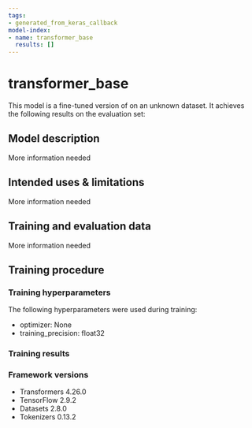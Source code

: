 ```yaml
---
tags:
- generated_from_keras_callback
model-index:
- name: transformer_base
  results: []
---
```


<!-- This model card has been generated automatically according to the information Keras had access to. You should
probably proofread and complete it, then remove this comment. -->

# transformer_base

This model is a fine-tuned version of [](https://huggingface.co/) on an unknown dataset.
It achieves the following results on the evaluation set:


## Model description

More information needed

## Intended uses & limitations

More information needed

## Training and evaluation data

More information needed

## Training procedure

### Training hyperparameters

The following hyperparameters were used during training:
- optimizer: None
- training_precision: float32

### Training results



### Framework versions

- Transformers 4.26.0
- TensorFlow 2.9.2
- Datasets 2.8.0
- Tokenizers 0.13.2
